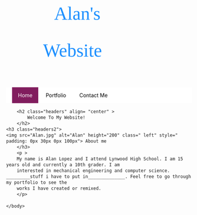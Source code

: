 <html>
	<head>
    	<title>
            Home
         </title>
    </head>
	<body>
		<p class="headers">
        	Alan's Website
        </p>
      	<!-- Navigation Bar starts here -->
        <ul>
            <li ><a class= "active" href= "index.html">Home</a></li>
            <li><a href= "portfolio.html">Portfolio</a></li>
            <li><a href= "index.html">Contact Me</a></li>
        </ul>
      	<!-- End navigation bar -->
        
        <h2 class="headers" align= "center" >
        	Welcome To My Website!
        </h2>
	<h3 class="headers2">
	<img src="Alan.jpg" alt="Alan" height="200" class=" left" style=" padding: 0px 30px 0px 100px"> About me
        </h3>
        <p >  
		My name is Alan Lopez and I attend Lynwood High School. I am 15 years old and currently a 10th grader. I am 
		interested in mechanical engineering and computer science. _________stuff i have to put in______________. Feel free to go through my portfolio to see the 
		works I have created or remixed.  
		</p>
        
	</body>

<style>
	h1{
	padding: 0px 10px;
	line-height: 0px;
	}
	ul{
		list-style-type:none;
		margin:0;
		padding: 13px 16px;
		overflow:hidden;
		background-color:white;
	}
	li{
		display: inline;
	}
	li a{

		text-decoration: none;
		padding: 14px 16px;
		color: #000000;
	}
	li a:hover{
		background-color: #aaa;
		color: #fff
	}
	li a.active {
    background-color: #811d5e;
    color: white;
	}

	.left{
		float: left;
		margins: 10px 10px 10px 10px;
	}
	p{
		color: #ff6f01;
		font-family: "Courier New", Courier, monospace;
		font-size: 18px;
		margin-right: 100px;
		margin-left: 100px;
		text-indent: 30px;
		line-height: 2.0;
		}
	.lists { 
		text-align: center; 
		list-style-position:inside;
		color: #1E90FF;
		font-family: "Variane Script";
		font-size: 24px;
	}
	.headers{
	color: #1E90FF;
	font-family: "Variane Script";
	font-size: 50px;
	}
	.headers2{
		color: #f3b05a;
		font-family: "Variane Script";
		font-size: 50px;
	}
	.home{
	display:block;
	padding: 20px, 30px;
	background-color: #e7e7e7
	}
	body{
	background-image: url('sunset.jpg'); 
	background-position: middle;
	background-repeat: no-repeat;
	background-size: 1920px 1080px;
	}
	@font-face{
		font-family: 'Variane Script';
		src: url('Variane Script.ttf') format('truetype');
	}
</style>
</html>
